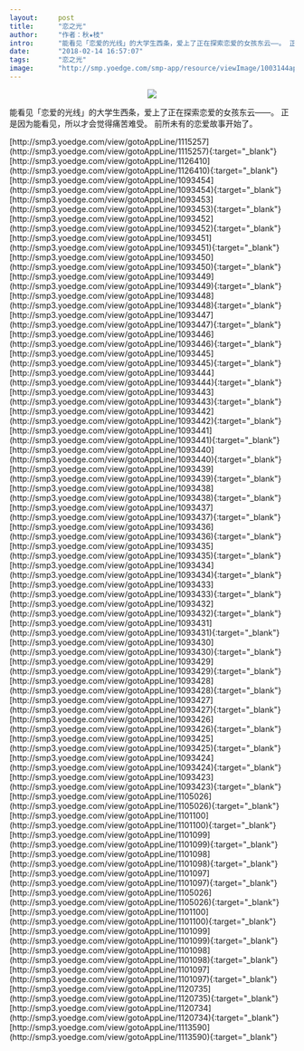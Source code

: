 ```yaml
---
layout:     post
title:      "恋之光"
author:     "作者：秋★枝"
intro:      "能看见「恋爱的光线」的大学生西条，爱上了正在探索恋爱的女孩东云——。 正是因为能看见，所以才会觉得痛苦难受。 前所未有的恋爱故事开始了。"
date:       "2018-02-14 16:57:07"
tags:       "恋之光"
image:      "http://smp.yoedge.com/smp-app/resource/viewImage/1003144appline.png"
---
```

<div style="text-align: center">
<p><img src="http://smp.yoedge.com/smp-app/resource/viewImage/1003144appline.png"/></p>
</div>
<p class="post-meta">
<span>能看见「恋爱的光线」的大学生西条，爱上了正在探索恋爱的女孩东云——。 正是因为能看见，所以才会觉得痛苦难受。 前所未有的恋爱故事开始了。</span>
</p>
[http://smp3.yoedge.com/view/gotoAppLine/1115257](http://smp3.yoedge.com/view/gotoAppLine/1115257){:target="_blank"}
[http://smp3.yoedge.com/view/gotoAppLine/1126410](http://smp3.yoedge.com/view/gotoAppLine/1126410){:target="_blank"}
[http://smp3.yoedge.com/view/gotoAppLine/1093454](http://smp3.yoedge.com/view/gotoAppLine/1093454){:target="_blank"}
[http://smp3.yoedge.com/view/gotoAppLine/1093453](http://smp3.yoedge.com/view/gotoAppLine/1093453){:target="_blank"}
[http://smp3.yoedge.com/view/gotoAppLine/1093452](http://smp3.yoedge.com/view/gotoAppLine/1093452){:target="_blank"}
[http://smp3.yoedge.com/view/gotoAppLine/1093451](http://smp3.yoedge.com/view/gotoAppLine/1093451){:target="_blank"}
[http://smp3.yoedge.com/view/gotoAppLine/1093450](http://smp3.yoedge.com/view/gotoAppLine/1093450){:target="_blank"}
[http://smp3.yoedge.com/view/gotoAppLine/1093449](http://smp3.yoedge.com/view/gotoAppLine/1093449){:target="_blank"}
[http://smp3.yoedge.com/view/gotoAppLine/1093448](http://smp3.yoedge.com/view/gotoAppLine/1093448){:target="_blank"}
[http://smp3.yoedge.com/view/gotoAppLine/1093447](http://smp3.yoedge.com/view/gotoAppLine/1093447){:target="_blank"}
[http://smp3.yoedge.com/view/gotoAppLine/1093446](http://smp3.yoedge.com/view/gotoAppLine/1093446){:target="_blank"}
[http://smp3.yoedge.com/view/gotoAppLine/1093445](http://smp3.yoedge.com/view/gotoAppLine/1093445){:target="_blank"}
[http://smp3.yoedge.com/view/gotoAppLine/1093444](http://smp3.yoedge.com/view/gotoAppLine/1093444){:target="_blank"}
[http://smp3.yoedge.com/view/gotoAppLine/1093443](http://smp3.yoedge.com/view/gotoAppLine/1093443){:target="_blank"}
[http://smp3.yoedge.com/view/gotoAppLine/1093442](http://smp3.yoedge.com/view/gotoAppLine/1093442){:target="_blank"}
[http://smp3.yoedge.com/view/gotoAppLine/1093441](http://smp3.yoedge.com/view/gotoAppLine/1093441){:target="_blank"}
[http://smp3.yoedge.com/view/gotoAppLine/1093440](http://smp3.yoedge.com/view/gotoAppLine/1093440){:target="_blank"}
[http://smp3.yoedge.com/view/gotoAppLine/1093439](http://smp3.yoedge.com/view/gotoAppLine/1093439){:target="_blank"}
[http://smp3.yoedge.com/view/gotoAppLine/1093438](http://smp3.yoedge.com/view/gotoAppLine/1093438){:target="_blank"}
[http://smp3.yoedge.com/view/gotoAppLine/1093437](http://smp3.yoedge.com/view/gotoAppLine/1093437){:target="_blank"}
[http://smp3.yoedge.com/view/gotoAppLine/1093436](http://smp3.yoedge.com/view/gotoAppLine/1093436){:target="_blank"}
[http://smp3.yoedge.com/view/gotoAppLine/1093435](http://smp3.yoedge.com/view/gotoAppLine/1093435){:target="_blank"}
[http://smp3.yoedge.com/view/gotoAppLine/1093434](http://smp3.yoedge.com/view/gotoAppLine/1093434){:target="_blank"}
[http://smp3.yoedge.com/view/gotoAppLine/1093433](http://smp3.yoedge.com/view/gotoAppLine/1093433){:target="_blank"}
[http://smp3.yoedge.com/view/gotoAppLine/1093432](http://smp3.yoedge.com/view/gotoAppLine/1093432){:target="_blank"}
[http://smp3.yoedge.com/view/gotoAppLine/1093431](http://smp3.yoedge.com/view/gotoAppLine/1093431){:target="_blank"}
[http://smp3.yoedge.com/view/gotoAppLine/1093430](http://smp3.yoedge.com/view/gotoAppLine/1093430){:target="_blank"}
[http://smp3.yoedge.com/view/gotoAppLine/1093429](http://smp3.yoedge.com/view/gotoAppLine/1093429){:target="_blank"}
[http://smp3.yoedge.com/view/gotoAppLine/1093428](http://smp3.yoedge.com/view/gotoAppLine/1093428){:target="_blank"}
[http://smp3.yoedge.com/view/gotoAppLine/1093427](http://smp3.yoedge.com/view/gotoAppLine/1093427){:target="_blank"}
[http://smp3.yoedge.com/view/gotoAppLine/1093426](http://smp3.yoedge.com/view/gotoAppLine/1093426){:target="_blank"}
[http://smp3.yoedge.com/view/gotoAppLine/1093425](http://smp3.yoedge.com/view/gotoAppLine/1093425){:target="_blank"}
[http://smp3.yoedge.com/view/gotoAppLine/1093424](http://smp3.yoedge.com/view/gotoAppLine/1093424){:target="_blank"}
[http://smp3.yoedge.com/view/gotoAppLine/1093423](http://smp3.yoedge.com/view/gotoAppLine/1093423){:target="_blank"}
[http://smp3.yoedge.com/view/gotoAppLine/1105026](http://smp3.yoedge.com/view/gotoAppLine/1105026){:target="_blank"}
[http://smp3.yoedge.com/view/gotoAppLine/1101100](http://smp3.yoedge.com/view/gotoAppLine/1101100){:target="_blank"}
[http://smp3.yoedge.com/view/gotoAppLine/1101099](http://smp3.yoedge.com/view/gotoAppLine/1101099){:target="_blank"}
[http://smp3.yoedge.com/view/gotoAppLine/1101098](http://smp3.yoedge.com/view/gotoAppLine/1101098){:target="_blank"}
[http://smp3.yoedge.com/view/gotoAppLine/1101097](http://smp3.yoedge.com/view/gotoAppLine/1101097){:target="_blank"}
[http://smp3.yoedge.com/view/gotoAppLine/1105026](http://smp3.yoedge.com/view/gotoAppLine/1105026){:target="_blank"}
[http://smp3.yoedge.com/view/gotoAppLine/1101100](http://smp3.yoedge.com/view/gotoAppLine/1101100){:target="_blank"}
[http://smp3.yoedge.com/view/gotoAppLine/1101099](http://smp3.yoedge.com/view/gotoAppLine/1101099){:target="_blank"}
[http://smp3.yoedge.com/view/gotoAppLine/1101098](http://smp3.yoedge.com/view/gotoAppLine/1101098){:target="_blank"}
[http://smp3.yoedge.com/view/gotoAppLine/1101097](http://smp3.yoedge.com/view/gotoAppLine/1101097){:target="_blank"}
[http://smp3.yoedge.com/view/gotoAppLine/1120735](http://smp3.yoedge.com/view/gotoAppLine/1120735){:target="_blank"}
[http://smp3.yoedge.com/view/gotoAppLine/1120734](http://smp3.yoedge.com/view/gotoAppLine/1120734){:target="_blank"}
[http://smp3.yoedge.com/view/gotoAppLine/1113590](http://smp3.yoedge.com/view/gotoAppLine/1113590){:target="_blank"}


